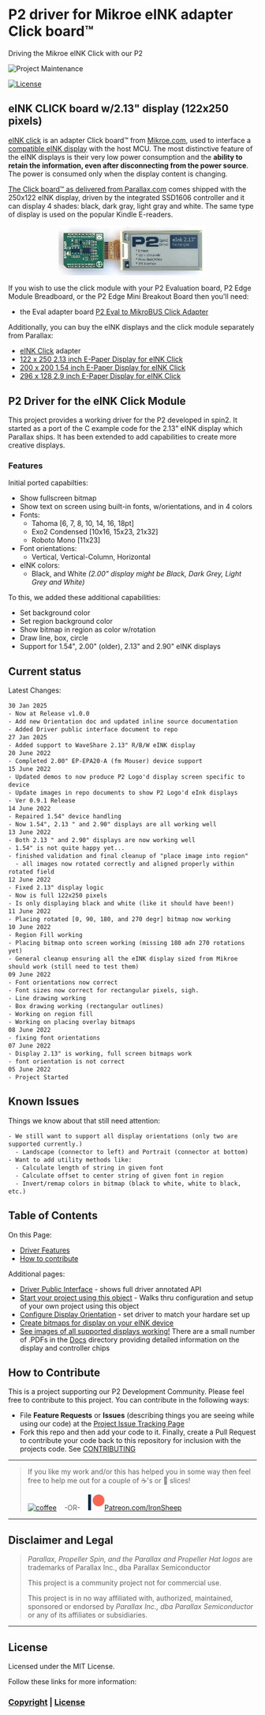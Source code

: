 # P2 driver for Mikroe eINK adapter Click board™
Driving the Mikroe eINK Click with our P2

![Project Maintenance][maintenance-shield]

[![License][license-shield]](LICENSE)


## eINK CLICK board w/2.13" display (122x250 pixels)

[eINK click](https://www.mikroe.com/eINK-click) is an adapter Click board™ from [Mikroe.com](https://www.mikroe.com/), used to interface a [compatible eINK display](https://www.mikroe.com/accessories/e-paper-displays) with the host MCU. The most distinctive feature of the eINK displays is their very low power consumption and the **ability to retain the information, even after disconnecting from the power source**. The power is consumed only when the display content is changing. 

[The Click board™ as delivered from Parallax.com](https://www.parallax.com/product/eINK-click-e-paper-bundle-2/) comes shipped with the 250x122 eINK display, driven by the integrated SSD1606 controller and it can display 4 shades: black, dark gray, light gray and white. The same type of display is used on the popular Kindle E-readers. 

<p align="center">
  <img src="./Images/eink_213.jpg" width="300">
</p>

If you wish to use the click module with your P2 Evaluation board, P2 Edge Module Breadboard, or the P2 Edge Mini Breakout Board then you'll need:

- the Eval adapter board [P2 Eval to MikroBUS Click Adapter](https://www.parallax.com/product/p2-to-mikrobus-click-adapter/)

Additionally, you can buy the eINK displays and the click module separately from Parallax:

- [eINK Click](https://www.parallax.com/product/eink-click/) adapter
- [122 x 250 2.13 inch E-Paper Display for eINK Click](https://www.parallax.com/product/122-x-250-2-13-inch-e-paper-display-for-eink-click/)
- [200 x 200 1.54 inch E-Paper Display for eINK Click](https://www.parallax.com/product/200-x-200-1-54-inch-e-paper-display-for-eink-click/)
- [296 x 128 2.9 inch E-Paper Display for eINK Click](https://www.parallax.com/product/296-x-128-2-9-inch-e-paper-display-for-eink-click/)



## P2 Driver for the eINK Click Module

This project provides a working driver for the P2 developed in spin2.  It started as a port of the C example code for the 2.13" eINK display which Parallax ships.  It has been extended to add capabilities to create more creative displays. 

### Features

Initial ported capabilties:

- Show fullscreen bitmap
- Show text on screen using built-in fonts, w/orientations, and in 4 colors
- Fonts:
  - Tahoma [6, 7, 8, 10, 14, 16, 18pt]
  - Exo2 Condensed [10x16, 15x23, 21x32]
  - Roboto Mono [11x23]
- Font orientations:
  - Vertical, Vertical-Column, Horizontal
- eINK colors:
  - Black, and White *(2.00" display might be Black, Dark Grey, Light Grey and White)*

To this, we added these additional capabilities:

- Set background color
- Set region background color
- Show bitmap in region as color w/rotation
- Draw line, box, circle
- Support for 1.54", 2.00" (older), 2.13" and 2.90" eINK displays

## Current status

Latest Changes:

```
30 Jan 2025
- Now at Release v1.0.0
- Add new Orientation doc and updated inline source documentation
- Added Driver public interface document to repo
27 Jan 2025
- Added support to WaveShare 2.13" R/B/W eINK display
20 June 2022
- Completed 2.00" EP-EPA20-A (fm Mouser) device support
15 June 2022
- Updated demos to now produce P2 Logo'd display screen specific to device
- Update images in repo documents to show P2 Logo'd eInk displays
- Ver 0.9.1 Release
14 June 2022
- Repaired 1.54" device handling
- Now 1.54", 2.13 " and 2.90" displays are all working well
13 June 2022
- Both 2.13 " and 2.90" displays are now working well
- 1.54" is not quite happy yet...
- finished validation and final cleanup of "place image into region"
  - all images now rotated correctly and aligned properly within rotated field
12 June 2022
- Fixed 2.13" display logic 
- Now is full 122x250 pixels
- Is only displaying black and white (like it should have been!)
11 June 2022
- Placing rotated [0, 90, 180, and 270 degr] bitmap now working
10 June 2022
- Region Fill working
- Placing bitmap onto screen working (missing 180 adn 270 rotations yet)
- General cleanup ensuring all the eINK display sized from Mikroe should work (still need to test them)
09 June 2022 
- Font orientations now correct
- Font sizes now correct for rectangular pixels, sigh.
- Line drawing working
- Box drawing working (rectangular outlines)
- Working on region fill
- Working on placing overlay bitmaps
08 June 2022 
- fixing font orientations
07 June 2022 
- Display 2.13" is working, full screen bitmaps work
- font orientation is not correct
05 June 2022 
- Project Started
```

## Known Issues

Things we know about that still need attention:

```
- We still want to support all display orientations (only two are supported currently.)
  - Landscape (connector to left) and Portrait (connector at bottom)
- Want to add utility methods like: 
  - Calculate length of string in given font
  - Calculate offset to center string of given font in region
  - Invert/remap colors in bitmap (black to white, white to black, etc.)
```


## Table of Contents

On this Page:

- [Driver Features](#features)
- [How to contribute](#how-to-contribute)

Additional pages:

- [Driver Public Interface](./isp_eink_click.txt) - shows full driver annotated API 
- [Start your project using this object](DEVELOP.md) - Walks thru configuration and setup of your own project using this object
- [Configure Display Orientation](./Docs/Orientation.md) - set driver to match your hardare set up
- [Create bitmaps for display on your eINK device](./C-src)
- [See images of all supported displays working!](./Docs) There are a small number of .PDFs in the [Docs](./Docs) directory providing  detailed information on the display and controller chips

## How to Contribute

This is a project supporting our P2 Development Community. Please feel free to contribute to this project. You can contribute in the following ways:

- File **Feature Requests** or **Issues** (describing things you are seeing while using our code) at the [Project Issue Tracking Page](https://github.com/ironsheep/P2-Click-UWB/issues)
- Fork this repo and then add your code to it. Finally, create a Pull Request to contribute your code back to this repository for inclusion with the projects code. See [CONTRIBUTING](CONTRIBUTING.md)

---

> If you like my work and/or this has helped you in some way then feel free to help me out for a couple of :coffee:'s or :pizza: slices!
>
> [![coffee](https://www.buymeacoffee.com/assets/img/custom_images/black_img.png)](https://www.buymeacoffee.com/ironsheep) &nbsp;&nbsp; -OR- &nbsp;&nbsp; [![Patreon](./Images/patreon.png)](https://www.patreon.com/IronSheep?fan_landing=true)[Patreon.com/IronSheep](https://www.patreon.com/IronSheep?fan_landing=true)

---

## Disclaimer and Legal

> *Parallax, Propeller Spin, and the Parallax and Propeller Hat logos* are trademarks of Parallax Inc., dba Parallax Semiconductor
>
> This project is a community project not for commercial use.
>
> This project is in no way affiliated with, authorized, maintained, sponsored or endorsed by *Parallax Inc., dba Parallax Semiconductor* or any of its affiliates or subsidiaries.

---

## License

Licensed under the MIT License.

Follow these links for more information:

### [Copyright](copyright) | [License](LICENSE)

[maintenance-shield]: https://img.shields.io/badge/maintainer-stephen%40ironsheep%2ebiz-blue.svg?style=for-the-badge

[license-shield]: https://img.shields.io/badge/License-MIT-yellow.svg

